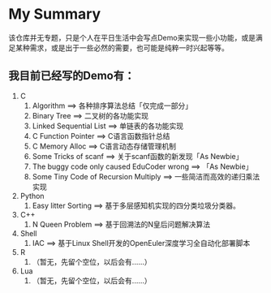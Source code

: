 # My Summary

该仓库并无专题，只是个人在平日生活中会写点Demo来实现一些小功能，或是满足某种需求，或是出于一些必然的需要，也可能是纯粹一时兴起等等。

## 我目前已经写的Demo有：

1. C
   1. Algorithm ==> 各种排序算法总结「仅完成一部分」
   2. Binary Tree ==> 二叉树的各功能实现
   3. Linked Sequential List ==> 单链表的各功能实现
   4. C Function Pointer ==> C语言函数指针总结
   5. C Memory Alloc ==> C语言动态存储管理机制
   6. Some Tricks of scanf ==> 关于scanf函数的新发现「As Newbie」
   7. The buggy code only caused EduCoder wrong ==> 「As Newbie」
   8. Some Tiny Code of Recursion Multiply ==> 一些简洁而高效的递归乘法实现
2. Python
   1. Easy litter Sorting ==> 基于多层感知机实现的四分类垃圾分类器。
3. C++
   1. N Queen Problem ==> 基于回溯法的N皇后问题解决算法
4. Shell
   1. IAC ==> 基于Linux Shell开发的OpenEuler深度学习全自动化部署脚本
5. R
   1. （暂无，先留个空位，以后会有......）
6. Lua
   1. （暂无，先留个空位，以后会有......）
